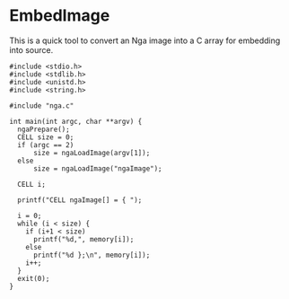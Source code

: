 # EmbedImage

This is a quick tool to convert an Nga image into a C array for embedding into source.

````
#include <stdio.h>
#include <stdlib.h>
#include <unistd.h>
#include <string.h>

#include "nga.c"

int main(int argc, char **argv) {
  ngaPrepare();
  CELL size = 0;
  if (argc == 2)
      size = ngaLoadImage(argv[1]);
  else
      size = ngaLoadImage("ngaImage");

  CELL i;

  printf("CELL ngaImage[] = { ");

  i = 0;
  while (i < size) {
    if (i+1 < size)
      printf("%d,", memory[i]);
    else
      printf("%d };\n", memory[i]);
    i++;
  }
  exit(0);
}
````
